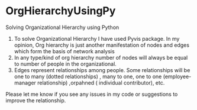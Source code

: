# OrgHierarchyUsingPy
Solving Organizational Hierarchy using Python

1. To solve Organizational Hierarchy I have used Pyvis package. In my opinion, Org hierarchy is just another manifestation of nodes and edges which form the basis of network      analysis
2. In any type/kind of org hierarchy number of nodes will always be equal to number of people in the organizational. 
3. Edges represent relationships among people. Some relationships will be one to many (dotted relationships) , many to one, one to one (employee-manager relationship)    ,orpahned ( individual contributor), etc.

Please let me know if you see any issues in my code or suggestions to improve the relationship.

